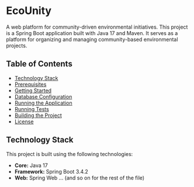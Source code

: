 # EcoUnity

A web platform for community-driven environmental initiatives. This project is a Spring Boot application built with Java 17 and Maven. It serves as a platform for organizing and managing community-based environmental projects.

## Table of Contents

* [Technology Stack](#technology-stack)
* [Prerequisites](#prerequisites)
* [Getting Started](#getting-started)
* [Database Configuration](#database-configuration)
* [Running the Application](#running-the-application)
* [Running Tests](#running-tests)
* [Building the Project](#building-the-project)
* [License](#license)

## Technology Stack

This project is built using the following technologies:

* **Core:** Java 17
* **Framework:** Spring Boot 3.4.2
* **Web:** Spring Web
... (and so on for the rest of the file)
